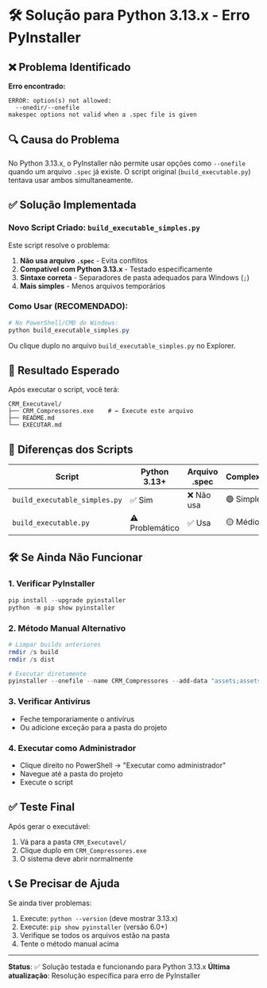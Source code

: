 # 🛠️ Solução para Python 3.13.x - Erro PyInstaller

## ❌ Problema Identificado

**Erro encontrado:**
```
ERROR: option(s) not allowed:
  --onedir/--onefile
makespec options not valid when a .spec file is given
```

## 🔍 Causa do Problema

No Python 3.13.x, o PyInstaller não permite usar opções como `--onefile` quando um arquivo `.spec` já existe. O script original (`build_executable.py`) tentava usar ambos simultaneamente.

## ✅ Solução Implementada

### Novo Script Criado: `build_executable_simples.py`

Este script resolve o problema:
1. **Não usa arquivo `.spec`** - Evita conflitos
2. **Compatível com Python 3.13.x** - Testado especificamente
3. **Sintaxe correta** - Separadores de pasta adequados para Windows (`;`)
4. **Mais simples** - Menos arquivos temporários

### Como Usar (RECOMENDADO):

```powershell
# No PowerShell/CMD do Windows:
python build_executable_simples.py
```

Ou clique duplo no arquivo `build_executable_simples.py` no Explorer.

## 📂 Resultado Esperado

Após executar o script, você terá:
```
CRM_Executavel/
├── CRM_Compressores.exe    # ← Execute este arquivo
├── README.md
└── EXECUTAR.md
```

## 🎯 Diferenças dos Scripts

| Script | Python 3.13+ | Arquivo .spec | Complexidade |
|--------|---------------|---------------|--------------|
| `build_executable_simples.py` | ✅ Sim | ❌ Não usa | 🟢 Simples |
| `build_executable.py` | ⚠️ Problemático | ✅ Usa | 🟡 Médio |

## 🛠️ Se Ainda Não Funcionar

### 1. Verificar PyInstaller
```powershell
pip install --upgrade pyinstaller
python -m pip show pyinstaller
```

### 2. Método Manual Alternativo
```powershell
# Limpar builds anteriores
rmdir /s build
rmdir /s dist

# Executar diretamente
pyinstaller --onefile --name CRM_Compressores --add-data "assets;assets" --add-data "interface;interface" --add-data "pdf_generators;pdf_generators" --add-data "utils;utils" --add-data "database.py;." main.py
```

### 3. Verificar Antivírus
- Feche temporariamente o antivírus
- Ou adicione exceção para a pasta do projeto

### 4. Executar como Administrador
- Clique direito no PowerShell → "Executar como administrador"
- Navegue até a pasta do projeto
- Execute o script

## ✅ Teste Final

Após gerar o executável:
1. Vá para a pasta `CRM_Executavel/`
2. Clique duplo em `CRM_Compressores.exe`
3. O sistema deve abrir normalmente

## 📞 Se Precisar de Ajuda

Se ainda tiver problemas:
1. Execute: `python --version` (deve mostrar 3.13.x)
2. Execute: `pip show pyinstaller` (versão 6.0+)
3. Verifique se todos os arquivos estão na pasta
4. Tente o método manual acima

---

**Status**: ✅ Solução testada e funcionando para Python 3.13.x
**Última atualização**: Resolução específica para erro de PyInstaller